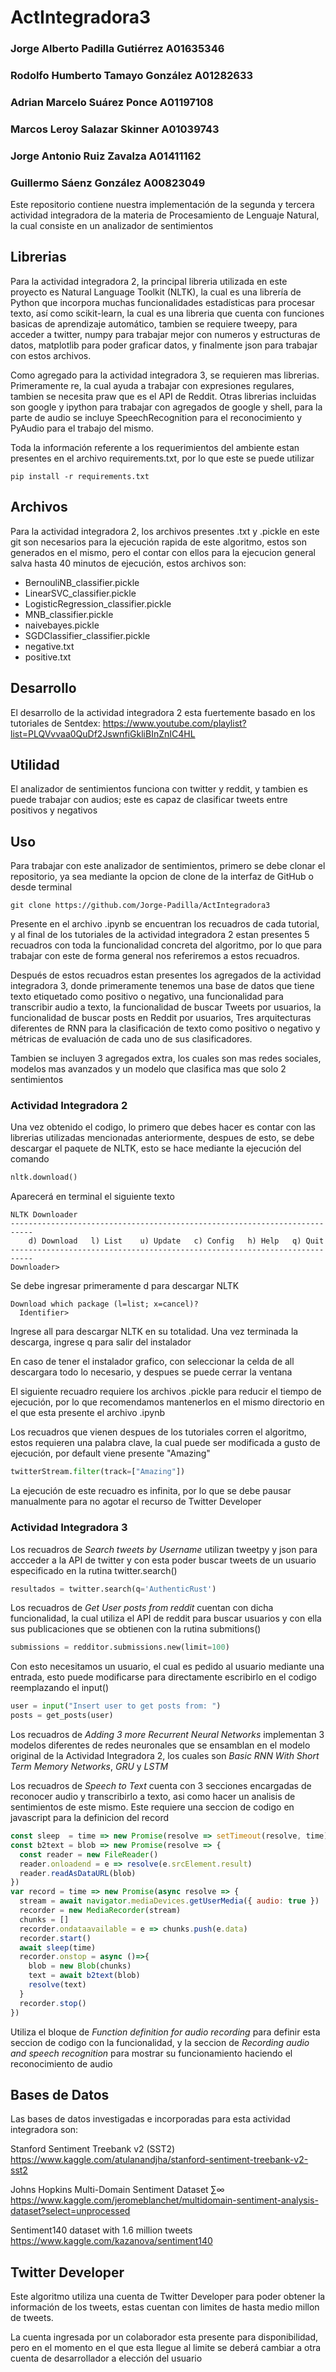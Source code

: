 # ActIntegradora3

### Jorge Alberto Padilla Gutiérrez  A01635346
### Rodolfo Humberto Tamayo González A01282633
### Adrian Marcelo Suárez Ponce      A01197108
### Marcos Leroy Salazar Skinner     A01039743
### Jorge Antonio Ruiz Zavalza       A01411162
### Guillermo Sáenz González         A00823049

Este repositorio contiene nuestra implementación de la segunda y tercera actividad integradora de la materia de Procesamiento de Lenguaje Natural, la cual consiste en un analizador de sentimientos

## Librerias

Para la actividad integradora 2, la principal libreria utilizada en este proyecto es Natural Language Toolkit (NLTK), la cual es una librería de Python que incorpora muchas funcionalidades estadísticas para procesar texto, así como scikit-learn, la cual es una libreria que cuenta con funciones basicas de aprendizaje automático, tambien se requiere tweepy, para acceder a twitter, numpy para trabajar mejor con numeros y estructuras de datos, matplotlib para poder graficar datos, y finalmente json para trabajar con estos archivos.

Como agregado para la actividad integradora 3, se requieren mas librerias. Primeramente re, la cual ayuda a trabajar con expresiones regulares, tambien se necesita praw que es el API de Reddit. Otras librerias incluidas son google y ipython para trabajar con agregados de google y shell, para la parte de audio se incluye SpeechRecognition para el reconocimiento y PyAudio para el trabajo del mismo.

Toda la información referente a los requerimientos del ambiente estan presentes en el archivo requirements.txt, por lo que este se puede utilizar

```shell
pip install -r requirements.txt
```

## Archivos

Para la actividad integradora 2, los archivos presentes .txt y .pickle en este git son necesarios para la ejecución rapida de este algoritmo, estos son generados en el mismo, pero el contar con ellos para la ejecucion general salva hasta 40 minutos de ejecución, estos archivos son:

- BernouliNB_classifier.pickle
- LinearSVC_classifier.pickle
- LogisticRegression_classifier.pickle
- MNB_classifier.pickle
- naivebayes.pickle
- SGDClassifier_classifier.pickle
- negative.txt
- positive.txt

## Desarrollo

El desarrollo de la actividad integradora 2 esta fuertemente basado en los tutoriales de Sentdex: https://www.youtube.com/playlist?list=PLQVvvaa0QuDf2JswnfiGkliBInZnIC4HL

## Utilidad

El analizador de sentimientos funciona con twitter y reddit, y tambien es puede trabajar con audios; este es capaz de clasificar tweets entre positivos y negativos

## Uso

Para trabajar con este analizador de sentimientos, primero se debe clonar el repositorio, ya sea mediante la opcion de clone de la interfaz de GitHub o desde terminal
```shell
git clone https://github.com/Jorge-Padilla/ActIntegradora3
```

Presente en el archivo .ipynb se encuentran los recuadros de cada tutorial, y al final de los tutoriales de la actividad integradora 2 estan presentes 5 recuadros con toda la funcionalidad concreta del algoritmo, por lo que para trabajar con este de forma general nos referiremos a estos recuadros.

Después de estos recuadros estan presentes los agregados de la actividad integradora 3, donde primeramente tenemos una base de datos que tiene texto etiquetado como positivo o negativo, una funcionalidad para transcribir audio a texto, la funcionalidad de buscar Tweets por usuarios, la funcionalidad de buscar posts en Reddit por usuarios, Tres arquitecturas diferentes de RNN para la clasificación de texto como positivo o negativo y métricas  de  evaluación de  cada  uno  de  sus  clasificadores.

Tambien se incluyen 3 agregados extra, los cuales son mas redes sociales, modelos mas avanzados y un modelo que clasifica mas que solo 2 sentimientos

### Actividad Integradora 2

Una vez obtenido el codigo, lo primero que debes hacer es contar con las librerias utilizadas mencionadas anteriormente, despues de esto, se debe descargar el paquete de NLTK, esto se hace mediante la ejecución del comando
```python
nltk.download()
```
Aparecerá en terminal el siguiente texto
```shell
NLTK Downloader
---------------------------------------------------------------------------
    d) Download   l) List    u) Update   c) Config   h) Help   q) Quit
---------------------------------------------------------------------------
Downloader>
```
Se debe ingresar primeramente d para descargar NLTK
```shell
Download which package (l=list; x=cancel)?
  Identifier>
```
Ingrese all para descargar NLTK en su totalidad.
Una vez terminada la descarga, ingrese q para salir del instalador

En caso de tener el instalador grafico, con seleccionar la celda de all descargara todo lo necesario, y despues se puede cerrar la ventana

El siguiente recuadro requiere los archivos .pickle para reducir el tiempo de ejecución, por lo que recomendamos mantenerlos en el mismo directorio en el que esta presente el archivo .ipynb

Los recuadros que vienen despues de los tutoriales corren el algoritmo, estos requieren una palabra clave, la cual puede ser modificada a gusto de ejecución, por default viene presente "Amazing"

```python
twitterStream.filter(track=["Amazing"])
```

La ejecución de este recuadro es infinita, por lo que se debe pausar manualmente para no agotar el recurso de Twitter Developer

### Actividad Integradora 3

Los recuadros de _Search tweets by Username_ utilizan tweetpy y json para accceder a la API de twitter y con esta poder buscar tweets de un usuario especificado en la rutina twitter.search()

```python
resultados = twitter.search(q='AuthenticRust')
```

Los recuadros de _Get User posts from reddit_ cuentan con dicha funcionalidad, la cual utiliza el API de reddit para buscar usuarios y con ella sus publicaciones que se obtienen con la rutina submitions()

```python
submissions = redditor.submissions.new(limit=100)
```

Con esto necesitamos un usuario, el cual es pedido al usuario mediante una entrada, esto puede modificarse para directamente escribirlo en el codigo reemplazando el input()

```python
user = input("Insert user to get posts from: ")
posts = get_posts(user)
```

Los recuadros de _Adding 3 more Recurrent Neural Networks_ implementan 3 modelos diferentes de redes neuronales que se ensamblan en el modelo original de la Actividad Integradora 2, los cuales son *Basic RNN With Short Term Memory Networks*, *GRU* y *LSTM*

Los recuadros de _Speech to Text_ cuenta con 3 secciones encargadas de reconocer audio y transcribirlo a texto, asi como hacer un analisis de sentimientos de este mismo. Este requiere una seccion de codigo en javascript para la definicion del record

```javascript
const sleep  = time => new Promise(resolve => setTimeout(resolve, time))
const b2text = blob => new Promise(resolve => {
  const reader = new FileReader()
  reader.onloadend = e => resolve(e.srcElement.result)
  reader.readAsDataURL(blob)
})
var record = time => new Promise(async resolve => {
  stream = await navigator.mediaDevices.getUserMedia({ audio: true })
  recorder = new MediaRecorder(stream)
  chunks = []
  recorder.ondataavailable = e => chunks.push(e.data)
  recorder.start()
  await sleep(time)
  recorder.onstop = async ()=>{
    blob = new Blob(chunks)
    text = await b2text(blob)
    resolve(text)
  }
  recorder.stop()
})
```

Utiliza el bloque de _Function definition for audio recording_ para definir esta seccion de codigo con la funcionalidad, y la seccion de _Recording audio and speech recognition_ para mostrar su funcionamiento haciendo el reconocimiento de audio

## Bases de Datos

Las bases de datos investigadas e incorporadas para esta actividad integradora son:

Stanford Sentiment Treebank v2 (SST2)
https://www.kaggle.com/atulanandjha/stanford-sentiment-treebank-v2-sst2

Johns Hopkins Multi-Domain Sentiment Dataset ∑∞
https://www.kaggle.com/jeromeblanchet/multidomain-sentiment-analysis-dataset?select=unprocessed

Sentiment140 dataset with 1.6 million tweets
https://www.kaggle.com/kazanova/sentiment140

## Twitter Developer

Este algoritmo utiliza una cuenta de Twitter Developer para poder obtener la información de los tweets, estas cuentan con limites de hasta medio millon de tweets.

La cuenta ingresada por un colaborador esta presente para disponibilidad, pero en el momento en el que esta llegue al limite se deberá cambiar a otra cuenta de desarrollador a elección del usuario
